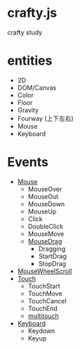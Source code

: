 # crafty.js
crafty study

# entities
+ 2D
+ DOM/Canvas
+ Color
+ Floor
+ Gravity
+ Fourway (上下左右)
+ Mouse
+ Keyboard


# Events
- [Mouse](http://craftyjs.com/api/Mouse.html)
  + MouseOver
  + MouseOut
  + MouseDown
  + MouseUp
  + Click
  + DoubleClick
  + MouseMove
  + [MouseDrag](http://craftyjs.com/api/MouseDrag.html)
    - Dragging
    - StartDrag
    - StopDrag
- [MouseWheelScroll](http://craftyjs.com/api/Crafty-mouseWheelDispatch.html)
- [Touch](http://craftyjs.com/api/Touch.html)
  + TouchStart
  + TouchMove
  + TouchCancel
  + TouchEnd
  + [multitouch](http://craftyjs.com/api/Crafty-multitouch.html)
- [Keyboard](http://craftyjs.com/api/Keyboard.html)
  + Keydown
  + Keyup
